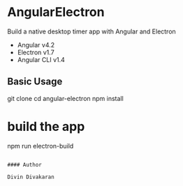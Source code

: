 # AngularElectron

Build a native desktop timer app with Angular and Electron 


- Angular v4.2
- Electron v1.7
- Angular CLI v1.4 

## Basic Usage

git clone
cd angular-electron
npm install

# build the app
npm run electron-build
```

#### Author

Divin Divakaran